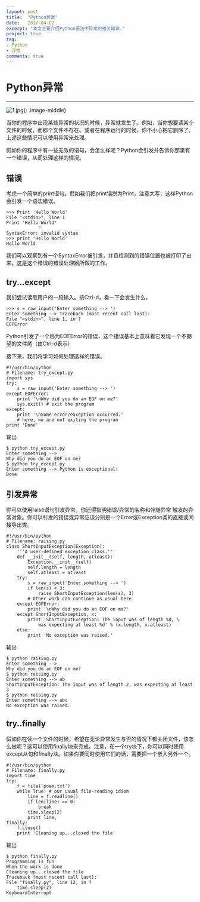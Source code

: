 ```yaml
---
layout: post
title:  "Python异常"
date:   2017-04-02
excerpt: "本文主要介绍Python语法中异常的相关知识."
project: true
tag:
- Python 
- 异常
comments: true
---
```

# Python异常
---

 ![1.jpg](https://timgsa.baidu.com/timg?image&quality=80&size=b9999_10000&sec=1490719059480&di=a4e59ef124419e527f2c37a528751d3f&imgtype=0&src=http%3A%2F%2Fimage.coolapk.com%2Ffeed%2F2016%2F0516%2F432029_1463394209_0424.jpg.m.jpg){: .image-middle}

当你的程序中出现某些异常的状况的时候，异常就发生了。例如，当你想要读某个文件的时候，而那个文件不存在。或者在程序运行的时候，你不小心把它删除了。上述这些情况可以使用异常来处理。假如你的程序中有一些无效的语句，会怎么样呢？Python会引发并告诉你那里有一个错误，从而处理这样的情况。

## 错误

考虑一个简单的print语句。假如我们把print误拼为Print，注意大写，这样Python会引发一个语法错误。
	>>> Print 'Hello World'	File "<stdin>", line 1	Print 'Hello World'				^	SyntaxError: invalid syntax	>>> print 'Hello World'	Hello World
我们可以观察到有一个SyntaxError被引发，并且检测到的错误位置也被打印了出来。这是这个错误的错误处理器所做的工作。
## try...except

我们尝试读取用户的一段输入。按Ctrl-d，看一下会发生什么。
	>>> s = raw_input('Enter something --> ')	Enter something --> Traceback (most recent call last):	File "<stdin>", line 1, in ?	EOFErrorPython引发了一个称为EOFError的错误，这个错误基本上意味着它发现一个不期望的文件尾（由Ctrl-d表示）
接下来，我们将学习如何处理这样的错误。

	#!/usr/bin/python	# Filename: try_except.py	import sys	try:		s = raw_input('Enter something --> ')	except EOFError:		print '\nWhy did you do an EOF on me?'		sys.exit() # exit the program	except:		print '\nSome error/exception occurred.'		# here, we are not exiting the program	print 'Done'	
	
输出

	$ python try_except.py	Enter something -->	Why did you do an EOF on me?	$ python try_except.py	Enter something --> Python is exceptional!	Done

## 引发异常

你可以使用raise语句引发异常。你还得指明错误/异常的名称和伴随异常 触发的异常对象。你可以引发的错误或异常应该分别是一个Error或Exception类的直接或间接导出类。

	#!/usr/bin/python	# Filename: raising.py	class ShortInputException(Exception):		'''A user-defined exception class.'''		def __init__(self, length, atleast):			Exception.__init__(self)			self.length = length			self.atleast = atleast		try:			s = raw_input('Enter something --> ')			if len(s) < 3:				raise ShortInputException(len(s), 3)			# Other work can continue as usual here		except EOFError:			print '\nWhy did you do an EOF on me?'		except ShortInputException, x:			print 'ShortInputException: The input was of length %d, \				was expecting at least %d' % (x.length, x.atleast)		else:			print 'No exception was raised.'
			
输出

	$ python raising.py	Enter something -->	Why did you do an EOF on me?	$ python raising.py	Enter something --> ab	ShortInputException: The input was of length 2, was expecting at least 3	$ python raising.py	Enter something --> abc	No exception was raised.
	
## try..finally

假如你在读一个文件的时候，希望在无论异常发生与否的情况下都关闭文件，该怎么做呢？这可以使用finally块来完成。注意，在一个try块下，你可以同时使用except从句和finally块。如果你要同时使用它们的话，需要把一个嵌入另外一个。

	#!/usr/bin/python	# Filename: finally.py	import time	try:		f = file('poem.txt')		while True: # our usual file-reading idiom			line = f.readline()			if len(line) == 0:				break			time.sleep(2)			print line,	finally:		f.close()		print 'Cleaning up...closed the file'
		
输出

	$ python finally.py	Programming is fun	When the work is done	Cleaning up...closed the file	Traceback (most recent call last):	File "finally.py", line 12, in ?		time.sleep(2)	KeyboardInterrupt